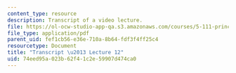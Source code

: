 ```yaml
---
content_type: resource
description: Transcript of a video lecture.
file: https://ol-ocw-studio-app-qa.s3.amazonaws.com/courses/5-111-principles-of-chemical-science-fall-2008/74eed95a023b62f41c2e59907d474ca0_5-111F08-L12.pdf
file_type: application/pdf
parent_uid: fef1cb56-e36e-710a-8b64-fdf3f4ff25c4
resourcetype: Document
title: "Transcript \u2013 Lecture 12"
uid: 74eed95a-023b-62f4-1c2e-59907d474ca0
---
```

